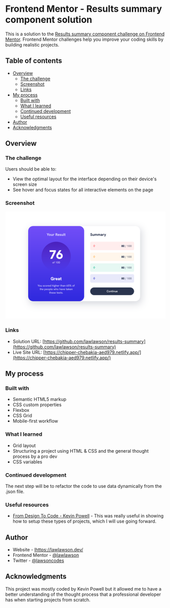 # Frontend Mentor - Results summary component solution

This is a solution to the [Results summary component challenge on Frontend Mentor](https://www.frontendmentor.io/challenges/results-summary-component-CE_K6s0maV). Frontend Mentor challenges help you improve your coding skills by building realistic projects.

## Table of contents

- [Overview](#overview)
  - [The challenge](#the-challenge)
  - [Screenshot](#screenshot)
  - [Links](#links)
- [My process](#my-process)
  - [Built with](#built-with)
  - [What I learned](#what-i-learned)
  - [Continued development](#continued-development)
  - [Useful resources](#useful-resources)
- [Author](#author)
- [Acknowledgments](#acknowledgments)

## Overview

### The challenge

Users should be able to:

- View the optimal layout for the interface depending on their device's screen size
- See hover and focus states for all interactive elements on the page

### Screenshot

![](/screenshot.png)

### Links

- Solution URL: [https://github.com/lawlawson/results-summary](https://github.com/lawlawson/results-summary)
- Live Site URL: [https://chipper-chebakia-aed979.netlify.app/](https://chipper-chebakia-aed979.netlify.app/)

## My process

### Built with

- Semantic HTML5 markup
- CSS custom properties
- Flexbox
- CSS Grid
- Mobile-first workflow

### What I learned

- Grid layout
- Structuring a project using HTML & CSS and the general thought process by a pro dev
- CSS variables

### Continued development

The next step will be to refactor the code to use data dynamically from the .json file.

### Useful resources

- [From Design To Code - Kevin Powell](https://youtu.be/KqFAs5d3Yl8) - This was really useful in showing how to setup these types of projects, which I will use going forward.

## Author

- Website - [lhttps://lawlawson.dev/](https://lawlawson.dev/)
- Frontend Mentor - [@lawlawson](https://www.frontendmentor.io/profile/lawlawson)
- Twitter - [@lawsoncodes](https://twitter.com/lawsoncodes)

## Acknowledgments

This project was mostly coded by Kevin Powell but it allowed me to have a better understanding of the thought process that a professional developer has when starting projects from scratch.
